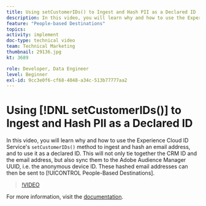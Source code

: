 ```yaml
---
title: Using setCustomerIDs() to Ingest and Hash PII as a Declared ID
description: In this video, you will learn why and how to use the Experience Cloud ID Service's setCustomerIDs() method to ingest and hash an email address, and to use it as a declared ID. This will not only tie together the CRM ID and the email address, but also sync them to the Adobe Audience Manager UUID, i.e. the anonymous device ID. These hashed email addresses can then be sent to People-Based Destinations.
feature: "People-based Destinations"
topics: 
activity: implement
doc-type: technical video
team: Technical Marketing
thumbnail: 29136.jpg
kt: 3689

role: Developer, Data Engineer
level: Beginner
exl-id: 9cc3e0f6-cf68-4048-a34c-513b77777aa2
---
```

# Using [!DNL setCustomerIDs()] to Ingest and Hash PII as a Declared ID

In this video, you will learn why and how to use the Experience Cloud ID Service's  `setCustomerIDs()` method to ingest and hash an email address, and to use it as a declared ID. This will not only tie together the CRM ID and the email address, but also sync them to the Adobe Audience Manager UUID, i.e. the anonymous device ID. These hashed email addresses can then be sent to [!UICONTROL People-Based Destinations].

>[!VIDEO](https://video.tv.adobe.com/v/29136/?quality=12)

For more information, visit the [documentation](https://experienceleague.adobe.com/docs/id-service/using/reference/hashing-support.html).
